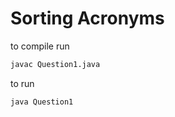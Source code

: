 # Sorting Acronyms
to compile run
```bash 
javac Question1.java
```
to run
```bash 
java Question1
```
